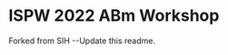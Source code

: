 # ISPW 2022 ABm Workshop

Forked from SIH 
--Update this readme. 


[lesson-example]: https://carpentries.github.io/lesson-example
